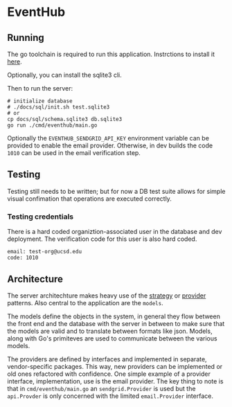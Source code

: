 # EventHub


## Running

The go toolchain is required to run this application. Instrctions to install
it [here](https://golang.org/doc/install).


Optionally, you can install the sqlite3 cli.

Then to run the server:

```
# initialize database
# ./docs/sql/init.sh test.sqlite3
# or
cp docs/sql/schema.sqlite3 db.sqlite3
go run ./cmd/eventhub/main.go
```

Optionally the `EVENTHUB_SENDGRID_API_KEY` environment variable can be provided
to enable the email provider. Otherwise, in dev builds the code `1010` can be
used in the email verification step.

## Testing

Testing still needs to be written; but for now a DB test suite allows for
simple visual confimation that operations are executed correctly.

### Testing credentials

There is a hard coded organiztion-associated user in the database and dev
deployment. The verification code for this user is also hard coded.

```
email: test-org@ucsd.edu
code: 1010
```

## Architecture

The server architechture makes heavy use of the
[strategy](https://en.wikipedia.org/wiki/Strategy_pattern) or
[provider](https://en.wikipedia.org/wiki/Provider_model) patterns. Also central
to the application are the `models`.

The models define the objects in the system, in general they flow between the
front end and the database with the server in between to make sure that the
models are valid and to translate between formats like json. Models, along with
Go's primiteves are used to communicate between the various models.

The providers are defined by interfaces and implemented in separate, vendor-specific
packages. This way, new providers can be implemented or old ones refactored with
confidence. One simple example of a provider interface, implementation, use is
the email provider. The key thing to note is that in `cmd/eventhub/main.go` an
`sendgrid.Provider` is used but the `api.Provder` is only concerned with the
limited `email.Provider` interface.


